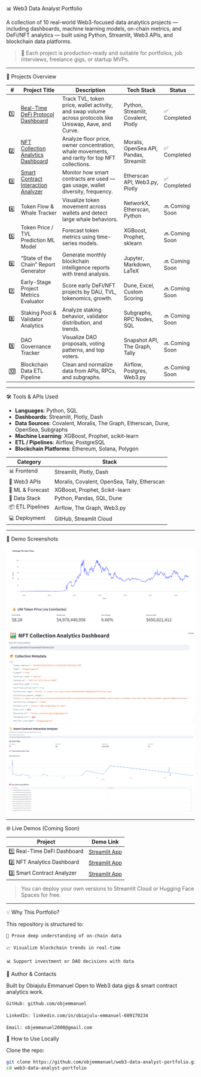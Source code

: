  📊 Web3 Data Analyst Portfolio

A collection of 10 real-world Web3-focused data analytics projects — including dashboards, machine learning models, on-chain metrics, and DeFi/NFT analytics — built using Python, Streamlit, Web3 APIs, and blockchain data platforms.

> 🚀 Each project is production-ready and suitable for portfolios, job interviews, freelance gigs, or startup MVPs.

---

🧠 Projects Overview

| # | Project Title | Description | Tech Stack | Status |
|--|----------------|-------------|------------|--------|
| 1️⃣ | [Real-Time DeFi Protocol Dashboard](./01-defi-dashboard) | Track TVL, token price, wallet activity, and swap volume across protocols like Uniswap, Aave, and Curve. | Python, Streamlit, Covalent, Plotly | ✅ Completed |
| 2️⃣ | [NFT Collection Analytics Dashboard](./02-nft-dashboard) | Analyze floor price, owner concentration, whale movements, and rarity for top NFT collections. | Moralis, OpenSea API, Pandas, Streamlit | ✅ Completed |
| 3️⃣ | [Smart Contract Interaction Analyzer](./03-smart-contract-analyzer) | Monitor how smart contracts are used — gas usage, wallet diversity, frequency. | Etherscan API, Web3.py, Plotly | ✅ Completed |
| 4️⃣ | Token Flow & Whale Tracker | Visualize token movement across wallets and detect large whale behaviors. | NetworkX, Etherscan, Python | 🔜 Coming Soon |
| 5️⃣ | Token Price / TVL Prediction ML Model | Forecast token metrics using time-series models. | XGBoost, Prophet, sklearn | 🔜 Coming Soon |
| 6️⃣ | “State of the Chain” Report Generator | Generate monthly blockchain intelligence reports with trend analysis. | Jupyter, Markdown, LaTeX | 🔜 Coming Soon |
| 7️⃣ | Early-Stage Project Metrics Evaluator | Score early DeFi/NFT projects by DAU, TVL, tokenomics, growth. | Dune, Excel, Custom Scoring | 🔜 Coming Soon |
| 8️⃣ | Staking Pool & Validator Analytics | Analyze staking behavior, validator distribution, and trends. | Subgraphs, RPC Nodes, SQL | 🔜 Coming Soon |
| 9️⃣ | DAO Governance Tracker | Visualize DAO proposals, voting patterns, and top voters. | Snapshot API, The Graph, Tally | 🔜 Coming Soon |
| 🔟 | Blockchain Data ETL Pipeline | Clean and normalize data from APIs, RPCs, and subgraphs. | Airflow, Postgres, Web3.py | 🔜 Coming Soon |

---

 🛠️ Tools & APIs Used

- **Languages**: Python, SQL
- **Dashboards**: Streamlit, Plotly, Dash
- **Data Sources**: Covalent, Moralis, The Graph, Etherscan, Dune, OpenSea, Subgraphs
- **Machine Learning**: XGBoost, Prophet, scikit-learn
- **ETL / Pipelines**: Airflow, PostgreSQL
- **Blockchain Platforms**: Ethereum, Solana, Polygon

| Category         | Stack                                        |
| ---------------- | -------------------------------------------- |
| 📊 Frontend      | Streamlit, Plotly, Dash                      |
| 🔗 Web3 APIs     | Moralis, Covalent, OpenSea, Tally, Etherscan |
| 🧠 ML & Forecast | XGBoost, Prophet, Scikit-learn               |
| 🧱 Data Stack    | Python, Pandas, SQL, Dune                    |
| 📦 ETL Pipelines | Airflow, The Graph, Web3.py                  |
| 💻 Deployment    | GitHub, Streamlit Cloud                      |

---

📸 Demo Screenshots

![DeFi Dashboard](./01-defi-dashboard/images/defi-2.png)
![NFT Dashboard](./02-nft-dashboard/images/NFT-1.png)
![Smart Contract Analyzer](./03-smart-contract-analyzer/images/smart.png)

---

🌐 Live Demos (Coming Soon)

| Project | Demo Link |
|--------|------------|
| 1️⃣ Real-Time DeFi Dashboard | [Streamlit App](https://01-defi-dashboard.streamlit.app) |
| 2️⃣ NFT Analytics Dashboard | [Streamlit App](https://nft-dashboard.streamlit.app) |
| 3️⃣ Smart Contract Analyzer | [Streamlit App](https://contractanalyzer.streamlit.app) |

> You can deploy your own versions to Streamlit Cloud or Hugging Face Spaces for free.

---
💡 Why This Portfolio?

This repository is structured to:

    🧠 Prove deep understanding of on-chain data

    📈 Visualize blockchain trends in real-time

    📊 Support investment or DAO decisions with data

🔗 Author & Contacts

Built by Obiajulu Emmanuel
Open to Web3 data gigs & smart contract analytics work.

    GitHub: github.com/objemmanuel

    LinkedIn: linkedin.com/in/obiajulu-emmanuel-609170234

    Email: objemmanuel2000@gmail.com


📁 How to Use Locally

Clone the repo:

```bash
git clone https://github.com/objemmanuel/web3-data-analyst-portfolio.git
cd web3-data-analyst-portfolio
